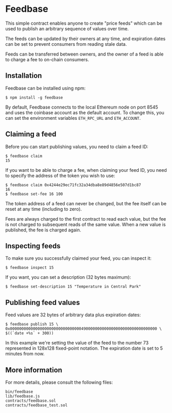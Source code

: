 Feedbase
========

This simple contract enables anyone to create "price feeds" which can
be used to publish an arbitrary sequence of values over time.

The feeds can be updated by their owners at any time, and expiration
dates can be set to prevent consumers from reading stale data.

Feeds can be transferred between owners, and the owner of a feed is
able to charge a fee to on-chain consumers.


Installation
------------

Feedbase can be installed using npm:

    $ npm install -g feedbase

By default, Feedbase connects to the local Ethereum node on port 8545
and uses the coinbase account as the default account.  To change this,
you can set the environment variables `ETH_RPC_URL` and `ETH_ACCOUNT`.


Claiming a feed
---------------

Before you can start publishing values, you need to claim a feed ID:

    $ feedbase claim
    15

If you want to be able to charge a fee, when claiming your feed ID,
you need to specify the address of the token you wish to use:

    $ feedbase claim 0x4244e29ec71fc32a34dba8e89d4856e507d1bc87
    16
    $ feedbase set-fee 16 100

The token address of a feed can never be changed, but the fee itself
can be reset at any time (including to zero).

Fees are always charged to the first contract to read each value,
but the fee is not charged to subsequent reads of the same value.
When a new value is published, the fee is charged again.


Inspecting feeds
----------------

To make sure you successfully claimed your feed, you can inspect it:

    $ feedbase inspect 15

If you want, you can set a description (32 bytes maximum):

    $ feedbase set-description 15 "Temperature in Central Park"


Publishing feed values
----------------------

Feed values are 32 bytes of arbitrary data plus expiration dates:

    $ feedbase publish 15 \
    0x0000000000000000000000000000000490000000000000000000000000000000 \
    $((`date +%s` + 300))

In this example we're setting the value of the feed to the number 73
represented in 128x128 fixed-point notation.  The expiration date is
set to 5 minutes from now.


More information
----------------

For more details, please consult the following files:

    bin/feedbase
    lib/feedbase.js
    contracts/feedbase.sol
    contracts/feedbase_test.sol
